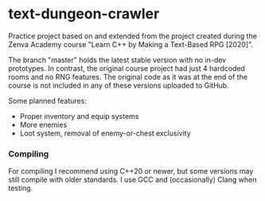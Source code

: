 # text-dungeon-crawler
Practice project based on and extended from the project created during the Zenva Academy course "Learn C++ by Making a Text-Based RPG [2020]".

The branch "master" holds the latest stable version with no in-dev prototypes.
In contrast, the original course project had just 4 hardcoded rooms and no RNG features. The original code as it was at the end of the course is not included in any of these versions uploaded to GitHub.

Some planned features:
- Proper inventory and equip systems
- More enemies
- Loot system, removal of enemy-or-chest exclusivity

### Compiling
For compiling I recommend using C++20 or newer, but some versions may still compile with older standards. I use GCC and (occasionally) Clang when testing.
